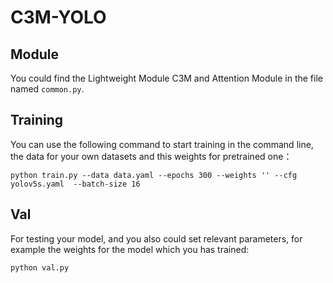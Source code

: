 # C3M-YOLO
## Module
You could find the Lightweight Module C3M and Attention Module in the file named ``common.py``.

## Training
You can use the following command to start training in the command line, the data for your own datasets and this weights for pretrained one：  

``python train.py --data data.yaml --epochs 300 --weights '' --cfg yolov5s.yaml  --batch-size 16``

## Val
For testing your model, and you also could set relevant parameters, for example the weights for the model which you has trained:  

``python val.py``

